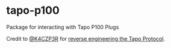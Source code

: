 # tapo-p100
Package for interacting with Tapo P100 Plugs

Credit to [@K4CZP3R](https://github.com/K4CZP3R) for [reverse engineering the Tapo Protocol](https://k4czp3r.xyz/reverse-engineering/tp-link/tapo/2020/10/15/reverse-engineering-tp-link-tapo.html).
